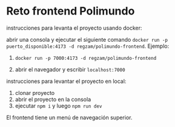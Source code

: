# Reto frontend Polimundo

instrucciones para levanta el proyecto usando docker:

abrir una consola y ejecutar el siguiente comando ```docker run -p puerto_disponible:4173 -d regzam/polimundo-frontend```. Ejemplo:

1. ```docker run -p 7000:4173 -d regzam/polimundo-frontend```

2. abrir el navegador y escribir ```localhost:7000```

instrucciones para levantar el proyecto en local:

1. clonar proyecto
2. abrir el proyecto en la consola
3. ejecutar ```npm i``` y luego ```npm run dev```

El frontend tiene un menú de navegación superior.

